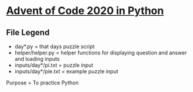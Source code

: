 # [Advent of Code 2020 in Python](https://adventofcode.com/2020)

File Legend
------
* day*.py = that days puzzle script
* helper/helper.py = helper functions for displaying question and answer and loading inputs
* inputs/day*/pi.txt = puzzle input
* inputs/day*/pie.txt = example puzzle input

Purpose = To practice Python
